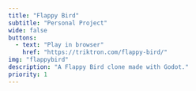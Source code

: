 ```yaml
---
title: "Flappy Bird"
subtitle: "Personal Project"
wide: false
buttons:
  - text: "Play in browser"
    href: "https://triktron.com/flappy-bird/"
img: "flappybird"
description: "A Flappy Bird clone made with Godot."
priority: 1
---
```

